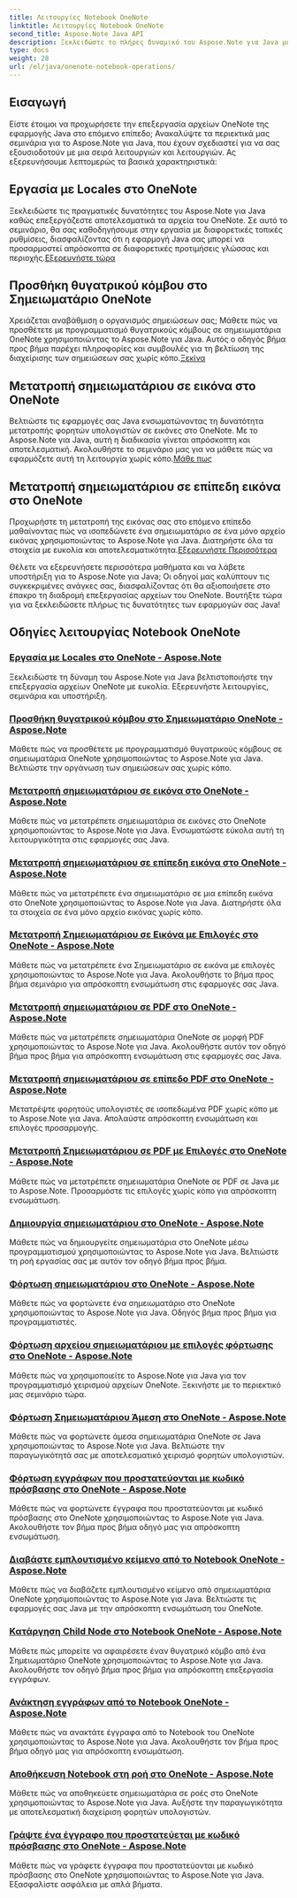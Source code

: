 ```yaml
---
title: Λειτουργίες Notebook OneNote
linktitle: Λειτουργίες Notebook OneNote
second_title: Aspose.Note Java API
description: Ξεκλειδώστε το πλήρες δυναμικό του Aspose.Note για Java με τα Εκπαιδευτικά Λειτουργία Notebook του OneNote. Παρέχετε έναν οδηγό βήμα προς βήμα για τη βελτίωση των εφαρμογών Java σας.
type: docs
weight: 28
url: /el/java/onenote-notebook-operations/
---
```


## Εισαγωγή

Είστε έτοιμοι να προχωρήσετε την επεξεργασία αρχείων OneNote της εφαρμογής Java στο επόμενο επίπεδο; Ανακαλύψτε τα περιεκτικά μας σεμινάρια για το Aspose.Note για Java, που έχουν σχεδιαστεί για να σας εξουσιοδοτούν με μια σειρά λειτουργιών και λειτουργιών. Ας εξερευνήσουμε λεπτομερώς τα βασικά χαρακτηριστικά:

## Εργασία με Locales στο OneNote

 Ξεκλειδώστε τις πραγματικές δυνατότητες του Aspose.Note για Java καθώς επεξεργάζεστε αποτελεσματικά τα αρχεία του OneNote. Σε αυτό το σεμινάριο, θα σας καθοδηγήσουμε στην εργασία με διαφορετικές τοπικές ρυθμίσεις, διασφαλίζοντας ότι η εφαρμογή Java σας μπορεί να προσαρμοστεί απρόσκοπτα σε διαφορετικές προτιμήσεις γλώσσας και περιοχής.[Εξερευνήστε τώρα](./working-with-locales/)

## Προσθήκη θυγατρικού κόμβου στο Σημειωματάριο OneNote

Χρειάζεται αναβάθμιση ο οργανισμός σημειώσεων σας; Μάθετε πώς να προσθέτετε με προγραμματισμό θυγατρικούς κόμβους σε σημειωματάρια OneNote χρησιμοποιώντας το Aspose.Note για Java. Αυτός ο οδηγός βήμα προς βήμα παρέχει πληροφορίες και συμβουλές για τη βελτίωση της διαχείρισης των σημειώσεων σας χωρίς κόπο.[Ξεκίνα](./add-child-node/)

## Μετατροπή σημειωματάριου σε εικόνα στο OneNote

 Βελτιώστε τις εφαρμογές σας Java ενσωματώνοντας τη δυνατότητα μετατροπής φορητών υπολογιστών σε εικόνες στο OneNote. Με το Aspose.Note για Java, αυτή η διαδικασία γίνεται απρόσκοπτη και αποτελεσματική. Ακολουθήστε το σεμινάριο μας για να μάθετε πώς να εφαρμόζετε αυτή τη λειτουργία χωρίς κόπο.[Μάθε πως](./convert-notebook-to-image/)

## Μετατροπή σημειωματάριου σε επίπεδη εικόνα στο OneNote

 Προχωρήστε τη μετατροπή της εικόνας σας στο επόμενο επίπεδο μαθαίνοντας πώς να ισοπεδώνετε ένα σημειωματάριο σε ένα μόνο αρχείο εικόνας χρησιμοποιώντας το Aspose.Note για Java. Διατηρήστε όλα τα στοιχεία με ευκολία και αποτελεσματικότητα.[Εξερευνήστε Περισσότερα](./convert-notebook-to-flattened-image/)

Θέλετε να εξερευνήσετε περισσότερα μαθήματα και να λάβετε υποστήριξη για το Aspose.Note για Java; Οι οδηγοί μας καλύπτουν τις συγκεκριμένες ανάγκες σας, διασφαλίζοντας ότι θα αξιοποιήσετε στο έπακρο τη διαδρομή επεξεργασίας αρχείων του OneNote. Βουτήξτε τώρα για να ξεκλειδώσετε πλήρως τις δυνατότητες των εφαρμογών σας Java!
## Οδηγίες λειτουργίας Notebook OneNote
### [Εργασία με Locales στο OneNote - Aspose.Note](./working-with-locales/)
Ξεκλειδώστε τη δύναμη του Aspose.Note για Java βελτιστοποιήστε την επεξεργασία αρχείων OneNote με ευκολία. Εξερευνήστε λειτουργίες, σεμινάρια και υποστήριξη.
### [Προσθήκη θυγατρικού κόμβου στο Σημειωματάριο OneNote - Aspose.Note](./add-child-node/)
Μάθετε πώς να προσθέτετε με προγραμματισμό θυγατρικούς κόμβους σε σημειωματάρια OneNote χρησιμοποιώντας το Aspose.Note για Java. Βελτιώστε την οργάνωση των σημειώσεων σας χωρίς κόπο.
### [Μετατροπή σημειωματάριου σε εικόνα στο OneNote - Aspose.Note](./convert-notebook-to-image/)
Μάθετε πώς να μετατρέπετε σημειωματάρια σε εικόνες στο OneNote χρησιμοποιώντας το Aspose.Note για Java. Ενσωματώστε εύκολα αυτή τη λειτουργικότητα στις εφαρμογές σας Java.
### [Μετατροπή σημειωματάριου σε επίπεδη εικόνα στο OneNote - Aspose.Note](./convert-notebook-to-flattened-image/)
Μάθετε πώς να μετατρέπετε ένα σημειωματάριο σε μια επίπεδη εικόνα στο OneNote χρησιμοποιώντας το Aspose.Note για Java. Διατηρήστε όλα τα στοιχεία σε ένα μόνο αρχείο εικόνας χωρίς κόπο.
### [Μετατροπή Σημειωματάριου σε Εικόνα με Επιλογές στο OneNote - Aspose.Note](./convert-notebook-to-image-with-options/)
Μάθετε πώς να μετατρέπετε ένα Σημειωματάριο σε εικόνα με επιλογές χρησιμοποιώντας το Aspose.Note για Java. Ακολουθήστε το βήμα προς βήμα σεμινάριο για απρόσκοπτη ενσωμάτωση στις εφαρμογές σας Java.
### [Μετατροπή σημειωματάριου σε PDF στο OneNote - Aspose.Note](./convert-notebook-to-pdf/)
Μάθετε πώς να μετατρέπετε σημειωματάρια OneNote σε μορφή PDF χρησιμοποιώντας το Aspose.Note για Java. Ακολουθήστε αυτόν τον οδηγό βήμα προς βήμα για απρόσκοπτη ενσωμάτωση στις εφαρμογές σας Java.
### [Μετατροπή σημειωματάριου σε επίπεδο PDF στο OneNote - Aspose.Note](./convert-notebook-to-flattened-pdf/)
Μετατρέψτε φορητούς υπολογιστές σε ισοπεδωμένα PDF χωρίς κόπο με το Aspose.Note για Java. Απολαύστε απρόσκοπτη ενσωμάτωση και επιλογές προσαρμογής.
### [Μετατροπή Σημειωματάριου σε PDF με Επιλογές στο OneNote - Aspose.Note](./convert-notebook-to-pdf-with-options/)
Μάθετε πώς να μετατρέπετε σημειωματάρια OneNote σε PDF σε Java με το Aspose.Note. Προσαρμόστε τις επιλογές χωρίς κόπο για απρόσκοπτη ενσωμάτωση.
### [Δημιουργία σημειωματάριου στο OneNote - Aspose.Note](./create-notebook/)
Μάθετε πώς να δημιουργείτε σημειωματάρια στο OneNote μέσω προγραμματισμού χρησιμοποιώντας το Aspose.Note για Java. Βελτιώστε τη ροή εργασίας σας με αυτόν τον οδηγό βήμα προς βήμα.
### [Φόρτωση σημειωματάριου στο OneNote - Aspose.Note](./loading-notebook/)
Μάθετε πώς να φορτώνετε ένα σημειωματάριο στο OneNote χρησιμοποιώντας το Aspose.Note για Java. Οδηγός βήμα προς βήμα για προγραμματιστές.
### [Φόρτωση αρχείου σημειωματάριου με επιλογές φόρτωσης στο OneNote - Aspose.Note](./load-notebook-file-with-load-options/)
Μάθετε πώς να χρησιμοποιείτε το Aspose.Note για Java για τον προγραμματισμό χειρισμού αρχείων OneNote. Ξεκινήστε με το περιεκτικό μας σεμινάριο τώρα.
### [Φόρτωση Σημειωματάριου Άμεση στο OneNote - Aspose.Note](./load-notebook-instantly/)
Μάθετε πώς να φορτώνετε άμεσα σημειωματάρια OneNote σε Java χρησιμοποιώντας το Aspose.Note για Java. Βελτιώστε την παραγωγικότητά σας με αποτελεσματικό χειρισμό φορητών υπολογιστών.
### [Φόρτωση εγγράφων που προστατεύονται με κωδικό πρόσβασης στο OneNote - Aspose.Note](./load-password-protected-documents/)
Μάθετε πώς να φορτώνετε έγγραφα που προστατεύονται με κωδικό πρόσβασης στο OneNote χρησιμοποιώντας το Aspose.Note για Java. Ακολουθήστε τον βήμα προς βήμα οδηγό μας για απρόσκοπτη ενσωμάτωση.
### [Διαβάστε εμπλουτισμένο κείμενο από το Notebook OneNote - Aspose.Note](./read-rich-text/)
Μάθετε πώς να διαβάζετε εμπλουτισμένο κείμενο από σημειωματάρια OneNote χρησιμοποιώντας το Aspose.Note για Java. Βελτιώστε τις εφαρμογές σας Java με την απρόσκοπτη ενσωμάτωση του OneNote.
### [Κατάργηση Child Node στο Notebook OneNote - Aspose.Note](./remove-child-node/)
Μάθετε πώς μπορείτε να αφαιρέσετε έναν θυγατρικό κόμβο από ένα Σημειωματάριο OneNote χρησιμοποιώντας το Aspose.Note για Java. Ακολουθήστε τον οδηγό βήμα προς βήμα για απρόσκοπτη επεξεργασία εγγράφων.
### [Ανάκτηση εγγράφων από το Notebook OneNote - Aspose.Note](./retrieve-documents-from-onenote-notebook/)
Μάθετε πώς να ανακτάτε έγγραφα από το Notebook του OneNote χρησιμοποιώντας το Aspose.Note για Java. Ακολουθήστε τον βήμα προς βήμα οδηγό μας για απρόσκοπτη ενσωμάτωση.
### [Αποθήκευση Notebook στη ροή στο OneNote - Aspose.Note](./save-notebook-to-stream/)
Μάθετε πώς να αποθηκεύετε σημειωματάρια σε ροές στο OneNote χρησιμοποιώντας το Aspose.Note για Java. Αυξήστε την παραγωγικότητα με αποτελεσματική διαχείριση φορητών υπολογιστών.
### [Γράψτε ένα έγγραφο που προστατεύεται με κωδικό πρόσβασης στο OneNote - Aspose.Note](./write-password-protected-document/)
Μάθετε πώς να γράφετε έγγραφα που προστατεύονται με κωδικό πρόσβασης στο OneNote χρησιμοποιώντας το Aspose.Note για Java. Εξασφαλίστε ασφάλεια με απλά βήματα.
